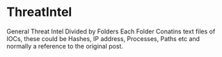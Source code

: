 # ThreatIntel
General Threat Intel Divided by Folders
Each Folder Conatins text files of IOCs, these could be Hashes, IP address, Processes, Paths etc and normally a reference to the original post.
